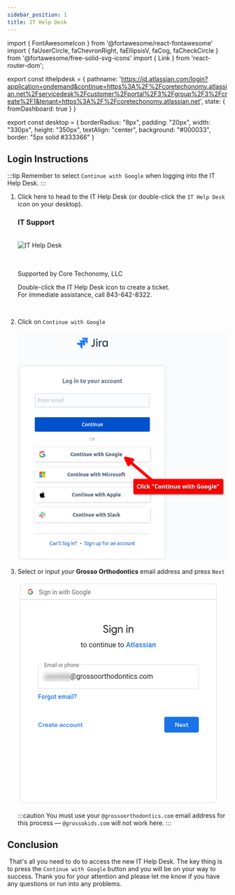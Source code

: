```yaml
---
sidebar_position: 1
title: IT Help Desk
---
```


import { FontAwesomeIcon } from '@fortawesome/react-fontawesome'
import { faUserCircle, faChevronRight, faEllipsisV, faCog, faCheckCircle } from '@fortawesome/free-solid-svg-icons'
import { Link } from 'react-router-dom';

export const ithelpdesk = {
  pathname: 'https://id.atlassian.com/login?application=ondemand&continue=https%3A%2F%2Fcoretechonomy.atlassian.net%2Fservicedesk%2Fcustomer%2Fportal%2F3%2Fgroup%2F3%2Fcreate%2F1&tenant=https%3A%2F%2Fcoretechonomy.atlassian.net',
  state: { fromDashboard: true }
}

export const desktop = {
    borderRadius: "8px",
    padding: "20px",
    width: "330px",
    height: "350px",
    textAlign: "center",
    background: "#000033",
    border: "5px solid #333366"
}

## Login Instructions

:::tip
Remember to select `Continue with Google` when logging into the IT Help Desk.
:::

1. Click <Link to={ithelpdesk} target="_blank">here</Link> to head to the <Link to={ithelpdesk} target="_blank">IT Help Desk</Link> (or double-click the `IT Help Desk` icon on your desktop).

    <div style={desktop}>
        <h3 style={{color: "white"}}>IT Support</h3><br />
        <Link to={ithelpdesk} target="_blank"><img src={require('./assets/help-desk-shortcut.png').default}  alt="IT Help Desk"/></Link>
        <br /><br /><br />
        <p style={{color: "white", fontSize: ".95em"}}>Supported by Core Techonomy, LLC</p>
        <p style={{color: "white", fontSize: ".71em"}}>Double-click the IT Help Desk icon to create a ticket.<br />For immediate assistance, call 843-642-8322.</p>
    </div>

<br />

2. Click on `Continue with Google`

    ![Google Sign-in](./assets/google-sign-in.png)

3. Select or input *your* **Grosso Orthodontics** email address and press `Next`

    ![Sign-in](./assets/sign-in.png)

    :::caution
    You must use your `@grossoorthodontics.com` email address for this process — `@grossokids.com` will not work here.
    :::

## Conclusion

<FontAwesomeIcon icon={faCheckCircle} color="green" />&nbsp;That's all you need to do to access the new IT Help Desk. The key thing is to press the <code>Continue with Google</code> button and you will be on your way to success. Thank you for your attention and please let me know if you have any questions or run into any problems.